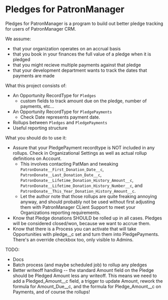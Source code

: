 # Pledges for PatronManager

Pledges for PatronManager is a program to build out better pledge tracking for users of PatronManager CRM. 

We assume:
* that your organization operates on an accrual basis
* that you book in your finances the full value of a pledge when it is pledged
* that you might recieve multiple payments against that pledge
* that your development department wants to track the dates that payments are made

What this project consists of:
* An Opportunity RecordType for `Pledges`
  * custom fields to track amount due on the pledge, number of payments, etc...
* An Opportunity RecordType for `PledgePayments`
  * Check Date represents payment date.
* Rollups between `Pledges` and `PledgePayments`
* Useful reporting structure

What you should do to use it:
* Assure that your PledgePayment recordtype is NOT included in any rollups. Check in Organizational Settings as well as actual rollup definitions on Account.
  * This involves contacting PatMan and tweaking `PatronDonate__First_Donation_Date__c`, `PatronDonate__Last_Donation_Date__c`, `PatronDonate__Lifetime_Donation_History_Amount__c`, `PatronDonate__Lifetime_Donation_History_Number__c`, and `PatronDonate__This_Year_Donation_History_Amount__c`.
  * Let the author note that those rollups are quite freaking annoying anyway, and should probably not be used without first adjusting them with PatronManager CLient Support to meet your Organizations reporting requirements. 
* Know that Pledge donations SHOULD be rolled up in all cases. Pledges will be considered closed/won, because we want to accrue them.
* Know that there is a Process you can activate that will take Opportunities with pledge__c set and turn them into PledgePayments. There's an override checkbox too, only visible to Admins.

TODO:
* Docs
* Batch process (and maybe scheduled job) to rollup any pledges
* Better writeoff handling -- the standard Amount field on the Pledge should be Pledged Amount less any writeoff. This means we need to add a Pledged_Amount__c field, a trigger to update Amount, rework the formula for Amount_Due__c, and the formula for Pledge_Amount__c on Payments, and of course the rollups!